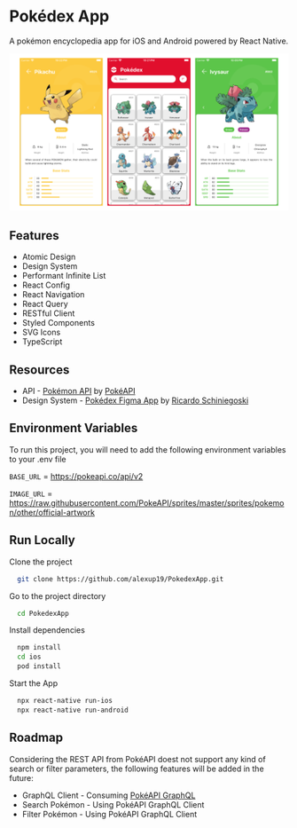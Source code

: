 
# Pokédex App

A pokémon encyclopedia app for iOS and Android powered by React Native.

![Image](screenshots/main.png)
## Features

- Atomic Design
- Design System
- Performant Infinite List
- React Config
- React Navigation
- React Query
- RESTful Client
- Styled Components
- SVG Icons
- TypeScript


## Resources

- API - [Pokémon API](https://pokeapi.co/) by [PokéAPI](https://github.com/PokeAPI)
- Design System - [Pokédex Figma App](https://www.figma.com/community/file/979132880663340794) by [Ricardo Schiniegoski](https://www.figma.com/@ricardohs)


## Environment Variables

To run this project, you will need to add the following environment variables to your .env file

`BASE_URL` = https://pokeapi.co/api/v2

`IMAGE_URL` = https://raw.githubusercontent.com/PokeAPI/sprites/master/sprites/pokemon/other/official-artwork


## Run Locally

Clone the project

```bash
  git clone https://github.com/alexup19/PokedexApp.git
```

Go to the project directory

```bash
  cd PokedexApp
```

Install dependencies

```bash
  npm install
  cd ios
  pod install
```

Start the App

```bash
  npx react-native run-ios
  npx react-native run-android
```


## Roadmap

Considering the REST API from PokéAPI doest not support any kind of search or filter parameters, the following features will be added in the future:

- GraphQL Client - Consuming [PokéAPI GraphQL](https://pokeapi.co/docs/graphql) 
- Search Pokémon - Using PokéAPI GraphQL Client
- Filter Pokémon - Using PokéAPI GraphQL Client
